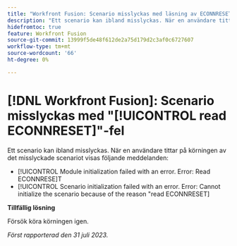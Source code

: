 ```yaml
---
title: "Workfront Fusion: Scenario misslyckas med läsning av ECONNRESET-fel"
description: "Ett scenario kan ibland misslyckas. När en användare tittar på körningen av det misslyckade scenariot ser de felmeddelanden som innehåller texten ECONNRESET"
hidefromtoc: true
feature: Workfront Fusion
source-git-commit: 13999f5de48f612de2a75d179d2c3af0c6727607
workflow-type: tm+mt
source-wordcount: '66'
ht-degree: 0%

---
```



# [!DNL Workfront Fusion]: Scenario misslyckas med &quot;[!UICONTROL read ECONNRESET]&quot;-fel

Ett scenario kan ibland misslyckas. När en användare tittar på körningen av det misslyckade scenariot visas följande meddelanden:

* [!UICONTROL Module initialization failed with an error. Error: Read ECONNRESE]T
* [!UICONTROL Scenario initialization failed with an error. Error: Cannot initialize the scenario because of the reason "read ECONNRESET]

**Tillfällig lösning**

Försök köra körningen igen.

_Först rapporterad den 31 juli 2023._

